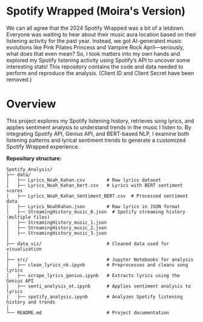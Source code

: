 # Spotify Wrapped (Moira's Version) 

We can all agree that the 2024 Spotify Wrapped was a bit of a letdown. Everyone was waiting to hear about their music aura location based on their listening activity for the past year. 
Instead, we got AI-generated music evolutions like Pink Pilates Princess and Vampire Rock April—seriously, what does that even mean? 
So, I took matters into my own hands and explored my Spotify listening activity using Spotify’s API to uncover some interesting stats! 
This repository contains the code and data needed to perform and reproduce the analysis. (Client ID and Client Secret have been removed.)

# Overview 

This project explores my Spotify listening history, retrieves song lyrics, and applies sentiment analysis to understand trends in the music I listen to. By integrating Spotify API, Genius API, and BERT-based NLP, I examine both listening patterns and lyrical sentiment trends to generate a customized Spotify Wrapped experience.


**Repository structure:**

```
Spotify_Analysis/
├── data/                           
│   ├── Lyrics_Noah_Kahan.csv        # Raw lyrics dataset
│   ├── Lyrics_Noah_Kahan_bert.csv   # Lyrics with BERT sentiment scores
│   ├── Lyrics_Noah_Kahan_Sentiment_BERT.csv  # Processed sentiment data
│   ├── Lyrics_NoahKahan.json        # Raw lyrics in JSON format
│   ├── StreamingHistory_music_0.json  # Spotify streaming history (multiple files)
│   ├── StreamingHistory_music_1.json
│   ├── StreamingHistory_music_2.json
│   ├── StreamingHistory_music_3.json
│
├── data_viz/                        # Cleaned data used for visualization
│
├── src/                             # Jupyter Notebooks for analysis
│   ├── clean_lyrics_nk.ipynb        # Preprocesses and cleans song lyrics
│   ├── scrape_lyrics_genius.ipynb   # Extracts lyrics using the Genius API
│   ├── senti_analysis_ot.ipynb      # Applies sentiment analysis to lyrics
│   ├── spotify_analysis.ipynb       # Analyzes Spotify listening history and trends
│
└── README.md                        # Project documentation
```
